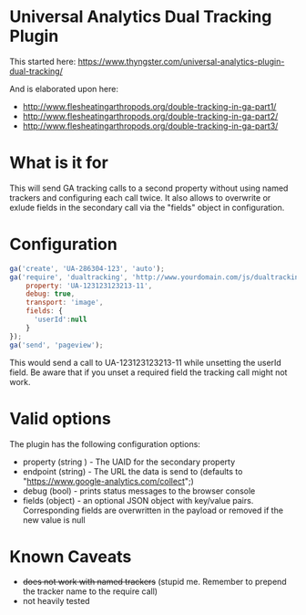 # Universal Analytics Dual Tracking Plugin

This started here:
https://www.thyngster.com/universal-analytics-plugin-dual-tracking/

And is elaborated upon here:
* http://www.flesheatingarthropods.org/double-tracking-in-ga-part1/
* http://www.flesheatingarthropods.org/double-tracking-in-ga-part2/
* http://www.flesheatingarthropods.org/double-tracking-in-ga-part3/

# What is it for
This will send GA tracking calls to a second property without using named trackers and configuring each call twice.
It also allows to overwrite or exlude fields in the secondary call via the "fields" object in configuration.

# Configuration

```javascript
ga('create', 'UA-286304-123', 'auto');
ga('require', 'dualtracking', 'http://www.yourdomain.com/js/dualtracking.js', {
    property: 'UA-123123123213-11',
    debug: true,
    transport: 'image',
    fields: {
      'userId':null
    }
});
ga('send', 'pageview');
```

This would send a call to UA-123123123213-11 while unsetting the userId field. Be aware that if you unset a required field the tracking call might not work.

# Valid options

The plugin has the following configuration options:

* property (string ) - The UAID for the secondary property
* endpoint (string)  - The URL the data is send to (defaults to "https://www.google-analytics.com/collect";)
* debug    (bool)    - prints status messages to the browser console
* fields   (object)  - an optional JSON object with key/value pairs. Corresponding fields are overwritten in the payload or removed if the new value is null

# Known Caveats

- ~~does not work with named trackers~~ (stupid me. Remember to prepend the tracker name to the require call)
- not heavily tested
